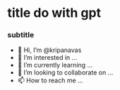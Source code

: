 # title do with gpt

### subtitle 

- 👋 Hi, I’m @kripanavas
- 👀 I’m interested in ...
- 🌱 I’m currently learning ...
- 💞️ I’m looking to collaborate on ...
- 📫 How to reach me ...

<!---
kripanavas/kripanavas is a ✨ special ✨ repository because its `README.md` (this file) appears on your GitHub profile.
You can click the Preview link to take a look at your changes.
--->
